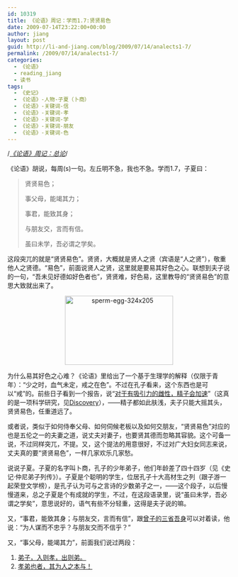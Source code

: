 ```yaml
---
id: 10319
title: 《论语》周记：学而1.7:贤贤易色
date: 2009-07-14T23:22:00+00:00
author: jiang
layout: post
guid: http://li-and-jiang.com/blog/2009/07/14/analects1-7/
permalink: /2009/07/14/analects1-7/
categories:
  - 《论语》
  - reading_jiang
  - 读书
tags:
  - 《史记》
  - 《论语》-人物-子夏（卜商）
  - 《论语》-关键词-信
  - 《论语》-关键词-孝
  - 《论语》-关键词-学
  - 《论语》-关键词-朋友
  - 《论语》-关键词-色
---
```

/*[《论语》周记：总论](http://li-and-jiang.com/blog/2009/04/10/analects/)*/

《论语》胡说，每周(s)一句。左丘明不急，我也不急。学而1.7，子夏曰：

> 贤贤易色；
> 
> 事父母，能竭其力；
> 
> 事君，能致其身；
> 
> 与朋友交，言而有信。
> 
> 虽曰未学，吾必谓之学矣。

这段突兀的就是“贤贤易色”。贤贤，大概就是贤人之贤（宾语是“人之贤”），敬重他人之贤德。“易色”，前面说贤人之贤，这里就是要易其好色之心。联想到夫子说的一句，“吾未见好德如好色者也”，贤贤难，好色易，这里教导的“贤贤易色”的意思大致就出来了。

<p style="text-align: center;">
  <a href="http://li-and-jiang.com/blog/wp-content/uploads/2009/07/spermegg324x205.jpg"><img class="aligncenter" style="border-top-width: 0px; display: inline; border-left-width: 0px; border-bottom-width: 0px; border-right-width: 0px" title="sperm-egg-324x205" src="http://li-and-jiang.com/blog/wp-content/uploads/2009/07/spermegg324x205-thumb.jpg" border="0" alt="sperm-egg-324x205" width="244" height="156" /></a>
</p>

为什么易其好色之心难？《论语》里给出了一个基于生理学的解释（仅限于青年）：“少之时，血气未定，戒之在色”。不过在孔子看来，这个东西也是可以“戒”的。前些日子看到一个报告，说“<a href="http://science.solidot.org/article.pl?sid=09/07/11/066223&amp;from=rss" target="_blank">对于有吸引力的雌性，精子会加速</a>”（这真的是一项科学研究，见<a href="http://dsc.discovery.com/news/2009/07/08/sperm-attractiveness.html" target="_blank">Discovery</a>），——精子都如此肤浅，夫子只能大摇其头，贤贤易色，任重道远了。

或者说，类似于如何侍奉父母、如何伺候老板以及如何交朋友，“贤贤易色”对应的也是五伦之一的夫妻之道，说丈夫对妻子，也要贤其德而忽略其容貌。这个可备一说，不过同样突兀，不提。又，这个提法的用意很好，不过对广大妇女同志来说，丈夫真的要“贤贤易色”，一样几家欢乐几家愁。

说说子夏。子夏的名字叫卜商，孔子的少年弟子，他们年龄差了四十四岁（见《史记·仲尼弟子列传》）。子夏是个聪明的学生，位居孔子十大高材生之列（跟子游一起荣登文学榜），是孔子认为可与之言诗的少数弟子之一，——这个段子，以后慢慢道来，总之子夏是个有成就的学生，不过，在这段语录里，说“虽曰未学，吾必谓之学矣”，意思说好的，语气有些不分轻重，这得是夫子说的嘛。

又，“事君，能致其身；与朋友交，言而有信”，跟<a href="http://li-and-jiang.com/blog/2009/05/22/analects1-4/" target="_blank">曾子的三省吾身</a>可以对着读，他说：“为人谋而不忠乎？与朋友交而不信乎？”

又，“事父母，能竭其力”，前面我们说过两段：

  1. <a href="http://li-and-jiang.com/blog/2009/06/27/analects1-6/" target="_blank">弟子，入则孝，出则弟。</a>
  2. <a href="http://li-and-jiang.com/blog/2009/05/09/analects1-2/" target="_blank">孝弟也者，其为人之本与！</a>